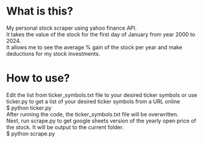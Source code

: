 # What is this?
My personal stock scraper using yahoo finance API.<br>
It takes the value of the stock for the first day of January from year 2000 to 2024.<br>
It allows me to see the average % gain of the stock per year and make deductions for my stock investments.
# How to use?
Edit the list from ticker_symbols.txt file to your desired ticker symbols or use ticker.py to get a list of your desired ticker symbols from a URL online<br>
$ python ticker.py<br>
After running the code, the ticker_symbols.txt file will be overwritten.<br>
Next, run scrape.py to get google sheets version of the yearly open price of the stock. It will be output to the current folder.<br>
$ python scrape.py<br>

